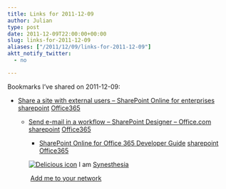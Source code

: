 ```yaml
---
title: Links for 2011-12-09
author: Julian
type: post
date: 2011-12-09T22:00:00+00:00
slug: links-for-2011-12-09 
aliases: ["/2011/12/09/links-for-2011-12-09"]
aktt_notify_twitter:
  - no

---
```

Bookmarks I&#8217;ve shared on 2011-12-09:

  * [Share a site with external users &#8211; SharePoint Online for enterprises][1] 
    [sharepoint][2] [Office365][3] </li> 
    
      * [Send e-mail in a workflow &#8211; SharePoint Designer &#8211; Office.com][4] 
        [sharepoint][2] [Office365][3] </li> 
        
          * [SharePoint Online for Office 365 Developer Guide][5] 
            [sharepoint][2] [Office365][3] </li> </ul> 
            
            <p class="deliciouslink">
              <a href="https://del.icio.us/synesthesia" title="See all my bookmarks on del.icio.us"><img src="https://www.synesthesia.co.uk/images/deliciousicon.jpg" alt="Delicious icon" /></a>&nbsp;I am <a href="https://del.icio.us/synesthesia" title="See all my bookmarks on del.icio.us">Synesthesia</a>
            </p>
            
            <p class="deliciouslink">
              <a href="https://del.icio.us/network?add=synesthesia" title="Add me to your del.icio.us network"><img src="https://www.synesthesia.co.uk/images/add.gif" alt="" /></a>&nbsp;<a href="https://del.icio.us/network?add=synesthesia" title="Add me to your del.icio.us network">Add me to your network</a>
            </p>

 [1]: https://office.microsoft.com/en-us/sharepoint-online-enterprise-help/share-a-site-with-external-users-HA102476183.aspx
 [2]: https://www.delicious.com/synesthesia/sharepoint
 [3]: https://www.delicious.com/synesthesia/Office365
 [4]: https://office.microsoft.com/en-us/sharepoint-designer-help/send-e-mail-in-a-workflow-HA010239042.aspx?pid=CH100667661033There#BM4
 [5]: https://msdn.microsoft.com/en-us/library/hh147180.aspx#odc_sp14_ta_SPOnlineDevGuide_UsingRemoteAPIs